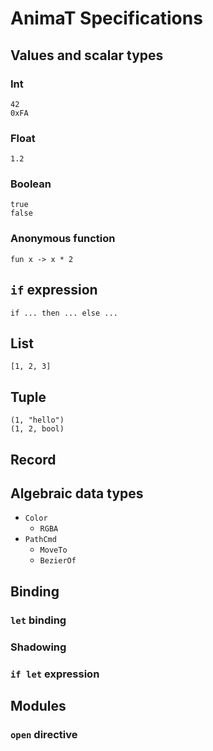 # AnimaT Specifications

## Values and scalar types

### Int

```
42
0xFA
```

### Float

```
1.2
```

### Boolean

```
true
false
```

### Anonymous function

```
fun x -> x * 2
```

## `if` expression

```
if ... then ... else ...
```

## List

```
[1, 2, 3]
```

## Tuple

```
(1, "hello")
(1, 2, bool)
```

## Record

## Algebraic data types

- `Color`
  - `RGBA`
- `PathCmd`
  - `MoveTo`
  - `BezierOf`

## Binding

### `let` binding

### Shadowing

### `if let` expression

## Modules

### `open` directive
